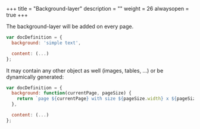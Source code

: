 +++
title = "Background-layer"
description = ""
weight = 26
alwaysopen = true
+++


The background-layer will be added on every page.

```js
var docDefinition = {
  background: 'simple text',

  content: (...)
};
```

It may contain any other object as well (images, tables, ...) or be dynamically generated:

```js
var docDefinition = {
  background: function(currentPage, pageSize) {
    return `page ${currentPage} with size ${pageSize.width} x ${pageSize.height}`
  },

  content: (...)
};
```